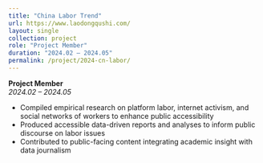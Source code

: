 ```yaml
---
title: "China Labor Trend"
url: https://www.laodongqushi.com/
layout: single
collection: project
role: "Project Member"
duration: "2024.02 – 2024.05"
permalink: /project/2024-cn-labor/
---
```


**Project Member**  
*2024.02 – 2024.05*

- Compiled empirical research on platform labor, internet activism, and social networks of workers to enhance public accessibility  
- Produced accessible data-driven reports and analyses to inform public discourse on labor issues  
- Contributed to public-facing content integrating academic insight with data journalism
